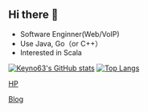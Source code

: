 ## Hi there 👋

- Software Enginner(Web/VoIP)
- Use Java, Go（or C++）
- Interested in Scala

<!--
**keyno63/keyno63** is a ✨ _special_ ✨ repository because its `README.md` (this file) appears on your GitHub profile.

Here are some ideas to get you started:

- 🔭 I’m currently working on ...
- 🌱 I’m currently learning ...
- 👯 I’m looking to collaborate on ...
- 🤔 I’m looking for help with ...
- 💬 Ask me about ...
- 📫 How to reach me: ...
- 😄 Pronouns: ...
- ⚡ Fun fact: ...
-->

[![Keyno63's GitHub stats](https://github-readme-stats.vercel.app/api?username=keyno63&theme=synthwave)](https://github.com/anuraghazra/github-readme-stats)
[![Top Langs](https://github-readme-stats.vercel.app/api/top-langs/?username=keyno63&theme=synthwave)](https://github.com/anuraghazra/github-readme-stats)

[HP](https://profile.maigo-name.tokyo/)

[Blog](https://maigo-name.tokyo/)
